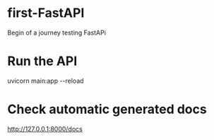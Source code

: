 # first-FastAPI
Begin of a journey testing FastAPi

# Run the API
uvicorn main:app --reload

# Check automatic generated docs
http://127.0.0.1:8000/docs
